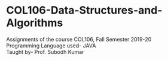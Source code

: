 # COL106-Data-Structures-and-Algorithms
Assignments of the course COL106, Fall Semester 2019-20<br>
Programming Language used- JAVA  
Taught by- Prof. Subodh Kumar
